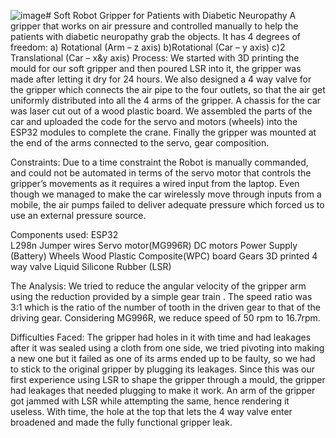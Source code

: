 ![image](https://github.com/Goyalsidd/Soft_hand_gripper/assets/135112166/16855214-61e4-4882-a047-e181b36d15a6)# Soft Robot Gripper for Patients with Diabetic Neuropathy
A gripper that works on air pressure and controlled manually to help the patients with diabetic neuropathy grab the objects.
It has 4 degrees of freedom:
    a) Rotational (Arm – z axis)
    b)Rotational (Car – y axis)
    c)2 Translational (Car – x&y axis) 
Process:
We started with 3D printing the mould for our soft gripper and then poured LSR into it, the gripper was made after letting it dry for 24 hours. 
We also designed a 4 way valve for the gripper which connects the air pipe to the four outlets, so that the air get uniformly distributed into all the 4 arms of the gripper.
A chassis for the car was laser cut out of a wood plastic board.
We assembled the parts of the car and uploaded the code for the servo and motors (wheels) into the ESP32 modules to complete the crane.
Finally the gripper was mounted at the end of the arms connected to the servo, gear composition.

Constraints:
Due to a time constraint the Robot is manually commanded, and could not be automated in terms of the servo motor that controls the gripper’s movements as it requires a wired input from the laptop.
Even though we managed to make the car wirelessly move through inputs from a mobile, the air pumps failed to deliver adequate pressure which forced us to use an external pressure source.

Components used:
ESP32                      
L298n
Jumper wires
Servo motor(MG996R)
DC motors 
Power Supply (Battery)
Wheels
Wood Plastic Composite(WPC) board
Gears
3D printed 4 way valve
Liquid Silicone Rubber (LSR)

The Analysis:
We tried to reduce the angular velocity of the gripper arm using the reduction provided by a simple gear train .
The speed ratio was 3:1 which is the ratio of the number of tooth in the driven gear to that of the driving gear.
Considering MG996R, we reduce speed of 50 rpm to 16.7rpm.

Difficulties Faced:
The gripper had holes in it with time and had leakages after it was sealed using a cloth from one side, we tried pivoting into making a new one but it failed as one of its arms ended up to be faulty, so we had to stick to the original gripper by plugging its leakages.
Since this was our first experience using LSR to shape the gripper through a mould, the gripper had leakages that needed plugging to make it work. An arm of the gripper got jammed with LSR while attempting the same, hence rendering it useless.
With time, the hole at the top that lets the 4 way valve enter broadened and made the fully functional gripper leak.




